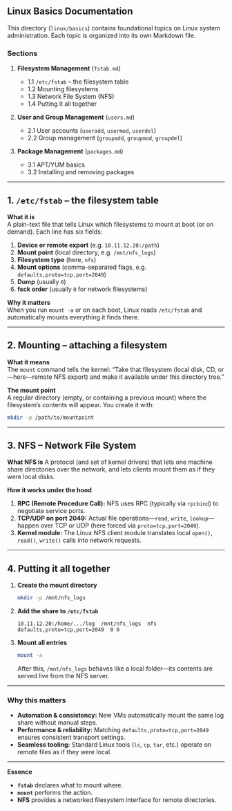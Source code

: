 ## Linux Basics Documentation

This directory (`linux/basics`) contains foundational topics on Linux system administration. Each topic is organized into its own Markdown file.

### Sections

1. **Filesystem Management** (`fstab.md`)
   - 1.1 `/etc/fstab` – the filesystem table  
   - 1.2 Mounting filesystems  
   - 1.3 Network File System (NFS)  
   - 1.4 Putting it all together

2. **User and Group Management** (`users.md`)
   - 2.1 User accounts (`useradd`, `usermod`, `userdel`)  
   - 2.2 Group management (`groupadd`, `groupmod`, `groupdel`)

3. **Package Management** (`packages.md`)
   - 3.1 APT/YUM basics  
   - 3.2 Installing and removing packages

---

## 1. `/etc/fstab` – the filesystem table

**What it is**  
A plain-text file that tells Linux which filesystems to mount at boot (or on demand). Each line has six fields:

1. **Device or remote export** (e.g. `10.11.12.20:/path`)  
2. **Mount point** (local directory, e.g. `/mnt/nfs_logs`)  
3. **Filesystem type** (here, `nfs`)  
4. **Mount options** (comma-separated flags, e.g. `defaults,proto=tcp,port=2049`)  
5. **Dump** (usually `0`)  
6. **fsck order** (usually `0` for network filesystems)

**Why it matters**  
When you run `mount -a` or on each boot, Linux reads `/etc/fstab` and automatically mounts everything it finds there.

---

## 2. Mounting – attaching a filesystem

**What it means**  
The `mount` command tells the kernel: “Take that filesystem (local disk, CD, or—here—remote NFS export) and make it available under this directory tree.”

**The mount point**  
A regular directory (empty, or containing a previous mount) where the filesystem’s contents will appear. You create it with:

```bash
mkdir -p /path/to/mountpoint
````

---

## 3. NFS – Network File System

**What NFS is**
A protocol (and set of kernel drivers) that lets one machine share directories over the network, and lets clients mount them as if they were local disks.

**How it works under the hood**

1. **RPC (Remote Procedure Call):** NFS uses RPC (typically via `rpcbind`) to negotiate service ports.
2. **TCP/UDP on port 2049:** Actual file operations—`read`, `write`, `lookup`—happen over TCP or UDP (here forced via `proto=tcp,port=2049`).
3. **Kernel module:** The Linux NFS client module translates local `open()`, `read()`, `write()` calls into network requests.

---

## 4. Putting it all together

1. **Create the mount directory**

   ```bash
   mkdir -p /mnt/nfs_logs
   ```

2. **Add the share to `/etc/fstab`**

   ```fstab
   10.11.12.20:/home/.../log  /mnt/nfs_logs  nfs  defaults,proto=tcp,port=2049  0 0
   ```

3. **Mount all entries**

   ```bash
   mount -a
   ```

   After this, `/mnt/nfs_logs` behaves like a local folder—its contents are served live from the NFS server.

---

### Why this matters

* **Automation & consistency:** New VMs automatically mount the same log share without manual steps.
* **Performance & reliability:** Matching `defaults,proto=tcp,port=2049` ensures consistent transport settings.
* **Seamless tooling:** Standard Linux tools (`ls`, `cp`, `tar`, etc.) operate on remote files as if they were local.

---

**Essence**

* **`fstab`** declares what to mount where.
* **`mount`** performs the action.
* **NFS** provides a networked filesystem interface for remote directories.

